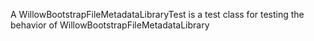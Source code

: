 A WillowBootstrapFileMetadataLibraryTest is a test class for testing the behavior of WillowBootstrapFileMetadataLibrary
